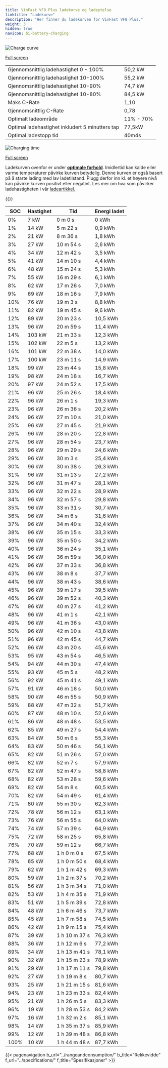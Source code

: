 ```yaml
---
title: VinFast VF8 Plus ladekurve og ladeytelse
linktitle: "Ladekurve"
description: "Her finner du ladekurven for VinFast VF8 Plus."
weight: 3
hidden: true
navicon: bi-battery-charging
---
```

<!-- markdownlint-disable MD033 -->
<img src="/images/models/vinfast/vf8/vf8_plus/chargingcurve.svg" alt="Charge curve" class="img-fluid">

[Full screen](/images/models/vinfast/vf8/vf8_plus/chargingcurve.svg)


<table class="table table-striped border">
<tbody>
<tr>
<td>Gjennomsnittlig ladehastighet 0 - 100%</td><td>50,2 kW</td>
</tr>
<tr>
<td>Gjennomsnittlig ladehastighet 10-100%</td><td>55,2 kW</td>
</tr>
<tr>
<td>Gjennomsnittlig ladehastighet 10-90%</td><td>74,7 kW</td>
</tr>
<tr>
<td>Gjennomsnittlig ladehastighet 10-80%</td><td>84,5 kW</td>
</tr>
<tr>
<td>Maks C-Rate</td><td>1,10</td>
</tr>
<tr>
<td>Gjennomsnittlig C-Rate</td><td>0,78</td>
</tr>
<tr>
<td>Optimalt ladeområde</td><td>11% - 70%</td>
</tr>
<tr>
<td>Optimal ladehastighet inkludert 5 minutters tap</td><td>77,5kW</td>
</tr>
<tr>
<td>Optimal ladestopp tid</td><td>40m4s</td>
</tr>
</tbody>
</table>
<img src="/images/models/vinfast/vf8/vf8_plus/chargingtime.svg" alt="Charging time" class="img-fluid">

[Full screen](/images/models/vinfast/vf8/vf8_plus/chargingtime.svg)


Ladekurven ovenfor er under **[optimale forhold](../../../../../technology/battery/charging/#temperatur)**. Imidlertid kan kalde eller varme temperaturer påvirke kurven betydelig. Denne kurven er også basert på å starte lading med lav ladetilstand. Plugg derfor inn kl. et høyere nivå kan påvirke kurven positivt eller negativt. Les mer om hva som påvirker ladehastigheten i vår [ladeartikkel.](../../../../../technology/battery/charging/)


{{<evkxdisplayaddarticle />}}
<table class="table table-striped border">
<thead>
<tr><th>SOC</th><th>Hastighet</th><th>Tid</th><th>Energi ladet</th></tr>
</thead>
<tbody>
<tr>
<td>0%</td><td>7 kW</td><td> 0 m 0 s </td><td>0 kWh </td>
</tr>
<tr>
<td>1%</td><td>14 kW</td><td> 5 m 22 s </td><td>0,9 kWh </td>
</tr>
<tr>
<td>2%</td><td>21 kW</td><td> 8 m 36 s </td><td>1,8 kWh </td>
</tr>
<tr>
<td>3%</td><td>27 kW</td><td> 10 m 54 s </td><td>2,6 kWh </td>
</tr>
<tr>
<td>4%</td><td>34 kW</td><td> 12 m 42 s </td><td>3,5 kWh </td>
</tr>
<tr>
<td>5%</td><td>41 kW</td><td> 14 m 10 s </td><td>4,4 kWh </td>
</tr>
<tr>
<td>6%</td><td>48 kW</td><td> 15 m 24 s </td><td>5,3 kWh </td>
</tr>
<tr>
<td>7%</td><td>55 kW</td><td> 16 m 29 s </td><td>6,1 kWh </td>
</tr>
<tr>
<td>8%</td><td>62 kW</td><td> 17 m 26 s </td><td>7,0 kWh </td>
</tr>
<tr>
<td>9%</td><td>69 kW</td><td> 18 m 16 s </td><td>7,9 kWh </td>
</tr>
<tr>
<td>10%</td><td>76 kW</td><td> 19 m 3 s </td><td>8,8 kWh </td>
</tr>
<tr>
<td>11%</td><td>82 kW</td><td> 19 m 45 s </td><td>9,6 kWh </td>
</tr>
<tr>
<td>12%</td><td>89 kW</td><td> 20 m 23 s </td><td>10,5 kWh </td>
</tr>
<tr>
<td>13%</td><td>96 kW</td><td> 20 m 59 s </td><td>11,4 kWh </td>
</tr>
<tr>
<td>14%</td><td>103 kW</td><td> 21 m 33 s </td><td>12,3 kWh </td>
</tr>
<tr>
<td>15%</td><td>102 kW</td><td> 22 m 5 s </td><td>13,2 kWh </td>
</tr>
<tr>
<td>16%</td><td>101 kW</td><td> 22 m 38 s </td><td>14,0 kWh </td>
</tr>
<tr>
<td>17%</td><td>100 kW</td><td> 23 m 11 s </td><td>14,9 kWh </td>
</tr>
<tr>
<td>18%</td><td>99 kW</td><td> 23 m 44 s </td><td>15,8 kWh </td>
</tr>
<tr>
<td>19%</td><td>98 kW</td><td> 24 m 18 s </td><td>16,7 kWh </td>
</tr>
<tr>
<td>20%</td><td>97 kW</td><td> 24 m 52 s </td><td>17,5 kWh </td>
</tr>
<tr>
<td>21%</td><td>96 kW</td><td> 25 m 26 s </td><td>18,4 kWh </td>
</tr>
<tr>
<td>22%</td><td>96 kW</td><td> 26 m 1 s </td><td>19,3 kWh </td>
</tr>
<tr>
<td>23%</td><td>96 kW</td><td> 26 m 36 s </td><td>20,2 kWh </td>
</tr>
<tr>
<td>24%</td><td>96 kW</td><td> 27 m 10 s </td><td>21,0 kWh </td>
</tr>
<tr>
<td>25%</td><td>96 kW</td><td> 27 m 45 s </td><td>21,9 kWh </td>
</tr>
<tr>
<td>26%</td><td>96 kW</td><td> 28 m 20 s </td><td>22,8 kWh </td>
</tr>
<tr>
<td>27%</td><td>96 kW</td><td> 28 m 54 s </td><td>23,7 kWh </td>
</tr>
<tr>
<td>28%</td><td>96 kW</td><td> 29 m 29 s </td><td>24,6 kWh </td>
</tr>
<tr>
<td>29%</td><td>96 kW</td><td> 30 m 3 s </td><td>25,4 kWh </td>
</tr>
<tr>
<td>30%</td><td>96 kW</td><td> 30 m 38 s </td><td>26,3 kWh </td>
</tr>
<tr>
<td>31%</td><td>96 kW</td><td> 31 m 13 s </td><td>27,2 kWh </td>
</tr>
<tr>
<td>32%</td><td>96 kW</td><td> 31 m 47 s </td><td>28,1 kWh </td>
</tr>
<tr>
<td>33%</td><td>96 kW</td><td> 32 m 22 s </td><td>28,9 kWh </td>
</tr>
<tr>
<td>34%</td><td>96 kW</td><td> 32 m 57 s </td><td>29,8 kWh </td>
</tr>
<tr>
<td>35%</td><td>96 kW</td><td> 33 m 31 s </td><td>30,7 kWh </td>
</tr>
<tr>
<td>36%</td><td>96 kW</td><td> 34 m 6 s </td><td>31,6 kWh </td>
</tr>
<tr>
<td>37%</td><td>96 kW</td><td> 34 m 40 s </td><td>32,4 kWh </td>
</tr>
<tr>
<td>38%</td><td>96 kW</td><td> 35 m 15 s </td><td>33,3 kWh </td>
</tr>
<tr>
<td>39%</td><td>96 kW</td><td> 35 m 50 s </td><td>34,2 kWh </td>
</tr>
<tr>
<td>40%</td><td>96 kW</td><td> 36 m 24 s </td><td>35,1 kWh </td>
</tr>
<tr>
<td>41%</td><td>96 kW</td><td> 36 m 59 s </td><td>36,0 kWh </td>
</tr>
<tr>
<td>42%</td><td>96 kW</td><td> 37 m 33 s </td><td>36,8 kWh </td>
</tr>
<tr>
<td>43%</td><td>96 kW</td><td> 38 m 8 s </td><td>37,7 kWh </td>
</tr>
<tr>
<td>44%</td><td>96 kW</td><td> 38 m 43 s </td><td>38,6 kWh </td>
</tr>
<tr>
<td>45%</td><td>96 kW</td><td> 39 m 17 s </td><td>39,5 kWh </td>
</tr>
<tr>
<td>46%</td><td>96 kW</td><td> 39 m 52 s </td><td>40,3 kWh </td>
</tr>
<tr>
<td>47%</td><td>96 kW</td><td> 40 m 27 s </td><td>41,2 kWh </td>
</tr>
<tr>
<td>48%</td><td>96 kW</td><td> 41 m 1 s </td><td>42,1 kWh </td>
</tr>
<tr>
<td>49%</td><td>96 kW</td><td> 41 m 36 s </td><td>43,0 kWh </td>
</tr>
<tr>
<td>50%</td><td>96 kW</td><td> 42 m 10 s </td><td>43,8 kWh </td>
</tr>
<tr>
<td>51%</td><td>96 kW</td><td> 42 m 45 s </td><td>44,7 kWh </td>
</tr>
<tr>
<td>52%</td><td>96 kW</td><td> 43 m 20 s </td><td>45,6 kWh </td>
</tr>
<tr>
<td>53%</td><td>95 kW</td><td> 43 m 54 s </td><td>46,5 kWh </td>
</tr>
<tr>
<td>54%</td><td>94 kW</td><td> 44 m 30 s </td><td>47,4 kWh </td>
</tr>
<tr>
<td>55%</td><td>93 kW</td><td> 45 m 5 s </td><td>48,2 kWh </td>
</tr>
<tr>
<td>56%</td><td>92 kW</td><td> 45 m 41 s </td><td>49,1 kWh </td>
</tr>
<tr>
<td>57%</td><td>91 kW</td><td> 46 m 18 s </td><td>50,0 kWh </td>
</tr>
<tr>
<td>58%</td><td>90 kW</td><td> 46 m 55 s </td><td>50,9 kWh </td>
</tr>
<tr>
<td>59%</td><td>88 kW</td><td> 47 m 32 s </td><td>51,7 kWh </td>
</tr>
<tr>
<td>60%</td><td>87 kW</td><td> 48 m 10 s </td><td>52,6 kWh </td>
</tr>
<tr>
<td>61%</td><td>86 kW</td><td> 48 m 48 s </td><td>53,5 kWh </td>
</tr>
<tr>
<td>62%</td><td>85 kW</td><td> 49 m 27 s </td><td>54,4 kWh </td>
</tr>
<tr>
<td>63%</td><td>84 kW</td><td> 50 m 6 s </td><td>55,3 kWh </td>
</tr>
<tr>
<td>64%</td><td>83 kW</td><td> 50 m 46 s </td><td>56,1 kWh </td>
</tr>
<tr>
<td>65%</td><td>82 kW</td><td> 51 m 26 s </td><td>57,0 kWh </td>
</tr>
<tr>
<td>66%</td><td>82 kW</td><td> 52 m 7 s </td><td>57,9 kWh </td>
</tr>
<tr>
<td>67%</td><td>82 kW</td><td> 52 m 47 s </td><td>58,8 kWh </td>
</tr>
<tr>
<td>68%</td><td>82 kW</td><td> 53 m 28 s </td><td>59,6 kWh </td>
</tr>
<tr>
<td>69%</td><td>82 kW</td><td> 54 m 8 s </td><td>60,5 kWh </td>
</tr>
<tr>
<td>70%</td><td>82 kW</td><td> 54 m 49 s </td><td>61,4 kWh </td>
</tr>
<tr>
<td>71%</td><td>80 kW</td><td> 55 m 30 s </td><td>62,3 kWh </td>
</tr>
<tr>
<td>72%</td><td>78 kW</td><td> 56 m 12 s </td><td>63,1 kWh </td>
</tr>
<tr>
<td>73%</td><td>76 kW</td><td> 56 m 55 s </td><td>64,0 kWh </td>
</tr>
<tr>
<td>74%</td><td>74 kW</td><td> 57 m 39 s </td><td>64,9 kWh </td>
</tr>
<tr>
<td>75%</td><td>72 kW</td><td> 58 m 25 s </td><td>65,8 kWh </td>
</tr>
<tr>
<td>76%</td><td>70 kW</td><td> 59 m 12 s </td><td>66,7 kWh </td>
</tr>
<tr>
<td>77%</td><td>68 kW</td><td>1 h 0 m 0 s </td><td>67,5 kWh </td>
</tr>
<tr>
<td>78%</td><td>65 kW</td><td>1 h 0 m 50 s </td><td>68,4 kWh </td>
</tr>
<tr>
<td>79%</td><td>62 kW</td><td>1 h 1 m 42 s </td><td>69,3 kWh </td>
</tr>
<tr>
<td>80%</td><td>59 kW</td><td>1 h 2 m 37 s </td><td>70,2 kWh </td>
</tr>
<tr>
<td>81%</td><td>56 kW</td><td>1 h 3 m 34 s </td><td>71,0 kWh </td>
</tr>
<tr>
<td>82%</td><td>53 kW</td><td>1 h 4 m 35 s </td><td>71,9 kWh </td>
</tr>
<tr>
<td>83%</td><td>51 kW</td><td>1 h 5 m 39 s </td><td>72,8 kWh </td>
</tr>
<tr>
<td>84%</td><td>48 kW</td><td>1 h 6 m 46 s </td><td>73,7 kWh </td>
</tr>
<tr>
<td>85%</td><td>45 kW</td><td>1 h 7 m 58 s </td><td>74,5 kWh </td>
</tr>
<tr>
<td>86%</td><td>42 kW</td><td>1 h 9 m 15 s </td><td>75,4 kWh </td>
</tr>
<tr>
<td>87%</td><td>39 kW</td><td>1 h 10 m 37 s </td><td>76,3 kWh </td>
</tr>
<tr>
<td>88%</td><td>36 kW</td><td>1 h 12 m 6 s </td><td>77,2 kWh </td>
</tr>
<tr>
<td>89%</td><td>34 kW</td><td>1 h 13 m 41 s </td><td>78,1 kWh </td>
</tr>
<tr>
<td>90%</td><td>32 kW</td><td>1 h 15 m 23 s </td><td>78,9 kWh </td>
</tr>
<tr>
<td>91%</td><td>29 kW</td><td>1 h 17 m 11 s </td><td>79,8 kWh </td>
</tr>
<tr>
<td>92%</td><td>27 kW</td><td>1 h 19 m 8 s </td><td>80,7 kWh </td>
</tr>
<tr>
<td>93%</td><td>25 kW</td><td>1 h 21 m 15 s </td><td>81,6 kWh </td>
</tr>
<tr>
<td>94%</td><td>23 kW</td><td>1 h 23 m 33 s </td><td>82,4 kWh </td>
</tr>
<tr>
<td>95%</td><td>21 kW</td><td>1 h 26 m 5 s </td><td>83,3 kWh </td>
</tr>
<tr>
<td>96%</td><td>19 kW</td><td>1 h 28 m 53 s </td><td>84,2 kWh </td>
</tr>
<tr>
<td>97%</td><td>16 kW</td><td>1 h 32 m 2 s </td><td>85,1 kWh </td>
</tr>
<tr>
<td>98%</td><td>14 kW</td><td>1 h 35 m 37 s </td><td>85,9 kWh </td>
</tr>
<tr>
<td>99%</td><td>12 kW</td><td>1 h 39 m 48 s </td><td>86,8 kWh </td>
</tr>
<tr>
<td>100%</td><td>10 kW</td><td>1 h 44 m 48 s </td><td>87,7 kWh </td>
</tr>
</tbody>
</table>


{{< pagenavigation b_url="../rangeandconsumption/" b_title="Rekkevidde" f_url="../specifications/" f_title="Spesifikasjoner" >}}
